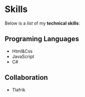 # Skills
Below is a _list_ of my **technical skills**:

## Programing Languages
- Html&Css
- JavaScript
- C#

## Collaboration
- Tlafrik
